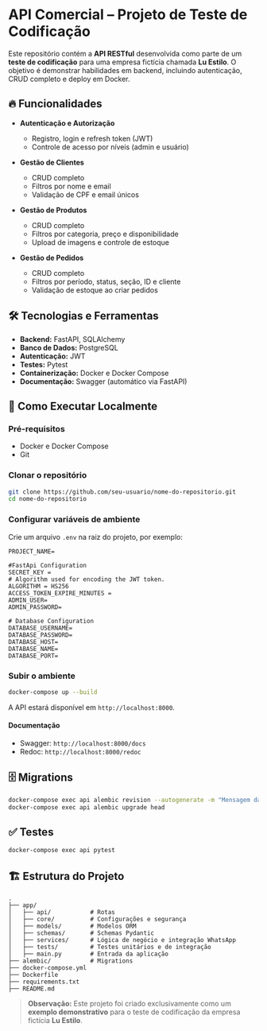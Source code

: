 # API Comercial – Projeto de Teste de Codificação

Este repositório contém a **API RESTful** desenvolvida como parte de um **teste de codificação** para uma empresa fictícia chamada **Lu Estilo**. O objetivo é demonstrar habilidades em backend, incluindo autenticação, CRUD completo e deploy em Docker.

## 🔥 Funcionalidades

* **Autenticação e Autorização**

  * Registro, login e refresh token (JWT)
  * Controle de acesso por níveis (admin e usuário)

* **Gestão de Clientes**

  * CRUD completo
  * Filtros por nome e email
  * Validação de CPF e email únicos

* **Gestão de Produtos**

  * CRUD completo
  * Filtros por categoria, preço e disponibilidade
  * Upload de imagens e controle de estoque

* **Gestão de Pedidos**

  * CRUD completo
  * Filtros por período, status, seção, ID e cliente
  * Validação de estoque ao criar pedidos


## 🛠️ Tecnologias e Ferramentas

* **Backend:** FastAPI, SQLAlchemy
* **Banco de Dados:** PostgreSQL
* **Autenticação:** JWT
* **Testes:** Pytest
* **Containerização:** Docker e Docker Compose
* **Documentação:** Swagger (automático via FastAPI)

## 🚀 Como Executar Localmente

### Pré-requisitos

* Docker e Docker Compose
* Git

### Clonar o repositório

```bash
git clone https://github.com/seu-usuario/nome-do-repositorio.git
cd nome-do-repositorio
```

### Configurar variáveis de ambiente

Crie um arquivo `.env` na raiz do projeto, por exemplo:

```env
PROJECT_NAME=

#FastApi Configuration
SECRET_KEY = 
# Algorithm used for encoding the JWT token.
ALGORITHM = HS256
ACCESS_TOKEN_EXPIRE_MINUTES =
ADMIN_USER=
ADMIN_PASSWORD=

# Database Configuration
DATABASE_USERNAME=
DATABASE_PASSWORD=
DATABASE_HOST=
DATABASE_NAME=
DATABASE_PORT=

```

### Subir o ambiente

```bash
docker-compose up --build
```

A API estará disponível em `http://localhost:8000`.

#### Documentação

* Swagger: `http://localhost:8000/docs`
* Redoc: `http://localhost:8000/redoc`

## 🗄️ Migrations

```bash
docker-compose exec api alembic revision --autogenerate -m "Mensagem da migration"
docker-compose exec api alembic upgrade head
```

## ✅ Testes

```bash
docker-compose exec api pytest
```

## 🏗️ Estrutura do Projeto

```plaintext
.
├── app/
│   ├── api/           # Rotas
│   ├── core/          # Configurações e segurança
│   ├── models/        # Modelos ORM
│   ├── schemas/       # Schemas Pydantic
│   ├── services/      # Lógica de negócio e integração WhatsApp
│   ├── tests/         # Testes unitários e de integração
│   ├── main.py        # Entrada da aplicação
├── alembic/           # Migrations
├── docker-compose.yml
├── Dockerfile
├── requirements.txt
├── README.md
```




> **Observação:** Este projeto foi criado exclusivamente como um **exemplo demonstrativo** para o teste de codificação da empresa fictícia **Lu Estilo**.
